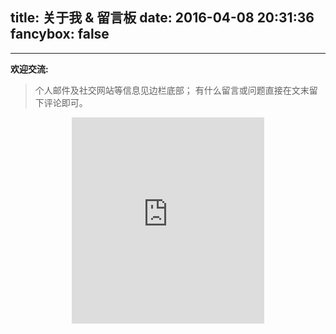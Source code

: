 title: 关于我 & 留言板
date: 2016-04-08 20:31:36
fancybox: false
---

<style type="text/css">
    strong a {
        color: #747474;
    }
    .player {
        text-align: center;
        margin: .5em auto 0;
        width: 100%;
        max-width: 22em;
    }
    .player br {
        display: none;
    }
    .sign {
        text-align: right;
        font-style: italic;
    }
    #ds-recent-visitors {
        margin: 0;
        padding: 0;
    }
    #ds-recent-visitors div img {
        display: inline-block !important;
        width: 56px !important;
        height: 56px !important;
        border-radius: 50%;
        border: 1px solid #ddd;
        padding: 2px;
    }
    .article-entry img:first-child {
        display: block;
    }
    .article-entry span {
        font-family: Arial;
    }
    #ds-hot-posts {
        display: none;
    }
</style>

---

**欢迎交流:**
> 个人邮件及社交网站等信息见边栏底部；
> 有什么留言或问题直接在文末留下评论即可。

<div class="player">
<iframe scrolling="auto" frameborder="no" border="0" marginwidth="0" marginheight="0" width=100% height=330 src="http://music.163.com/outchain/player?type=0&id=112513213&auto=0&height=430"></iframe>
</div>

<ul class="ds-recent-visitors" data-num-items="30" data-avatar-size="56"></ul>